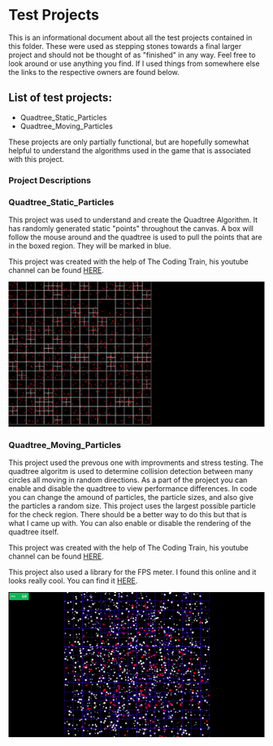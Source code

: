# Test Projects

This is an informational document about all the test projects contained in this folder. These were used as stepping stones towards a final larger project and should not be thought of as "finished" in any way. Feel free to look around or use anything you find. If I used things from somewhere else the links to the respective owners are found below.



## List of test projects:

* Quadtree_Static_Particles
* Quadtree_Moving_Particles

These projects are only partially functional, but are hopefully somewhat helpful to understand the algorithms used in the game that is associated with this project.

### Project Descriptions




### Quadtree_Static_Particles

This project was used to understand and create the Quadtree Algorithm. It has randomly generated static "points" throughout the canvas. A box will follow the mouse around and the quadtree is used to pull the points that are in the boxed region. They will be marked in blue. 

This project was created with the help of The Coding Train, his youtube channel can be found [HERE](https://www.youtube.com/user/shiffman). 

![Screen Shot 1](images/ScreenShot1.png)

### Quadtree_Moving_Particles

This project used the prevous one with improvments and stress testing. The quadtree algoritm is used to determine collision detection between many circles all moving in random directions. As a part of the project you can enable and disable the quadtree to view performance differences. In code you can change the amound of particles, the particle sizes, and also give the particles a random size. This project uses the largest possible particle for the check region. There should be a better way to do this but that is what I came up with. You can also enable or disable the rendering of the quadtree itself.

This project was created with the help of The Coding Train, his youtube channel can be found [HERE](https://www.youtube.com/user/shiffman). 

This project also used a library for the FPS meter. I found this online and it looks really cool. You can find it [HERE](http://darsa.in/fpsmeter/).

![Screen Shot 1](images/ScreenShot2.png)

    
    



